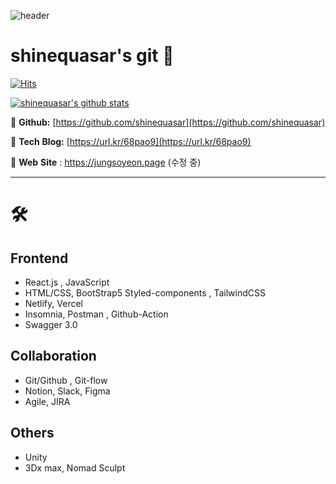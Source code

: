 ![header](https://capsule-render.vercel.app/api?type=Waving&color=AFD2E4&height=120&section=header&text=%20&fontSize=20&animation=fadeIn&fontAlign=25&fontAlignY=27&fontColor=ffffff&rotate=0)
# shinequasar's git 🌱

[![Hits](https://hits.seeyoufarm.com/api/count/incr/badge.svg?url=https%3A%2F%2Fgithub.com%2Fgjbae1212%2Fhit-counter&count_bg=%23F3BF1E&title_bg=%23555555&icon=&icon_color=%23E7E7E7&title=hits&edge_flat=false)](https://hits.seeyoufarm.com)

[![shinequasar's github stats](https://github-readme-stats.vercel.app/api?username=shinequasar)](https://github.com/anuraghazra/github-readme-stats)



📌 **Github:** [https://github.com/shinequasar](https://github.com/shinequasar)

📌 **Tech** **Blog:**  [https://url.kr/68pao9](https://url.kr/68pao9)

📌 **Web** **Site** : https://jungsoyeon.page (수정 중)

<hr>

# 🛠️

## Frontend

- React.js , JavaScript
- HTML/CSS, BootStrap5 Styled-components , TailwindCSS
- Netlify, Vercel
- Insomnia, Postman , Github-Action
- Swagger 3.0

## Collaboration

- Git/Github , Git-flow
- Notion, Slack, Figma
- Agile, JIRA

## Others
- Unity
- 3Dx max, Nomad Sculpt




<!-- 
**shinequasar/shinequasar** is a ✨ _special_ ✨ repository because its `README.md` (this file) appears on your GitHub profile.

Here are some ideas to get you started:

- 🔭 I’m currently working on ...
- 🌱 I’m currently learning ...
- 👯 I’m looking to collaborate on ...
- 🤔 I’m looking for help with ...
- 💬 Ask me about ...
- 📫 How to reach me: ...
- 😄 Pronouns: ...
- ⚡ Fun fact: ...
 -->

